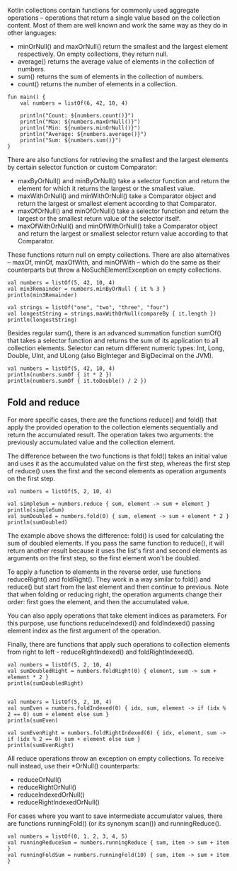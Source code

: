 Kotlin collections contain functions for commonly used aggregate operations – operations that return a single value
based on the collection content. Most of them are well known and work the same way as they do in other languages:

* minOrNull() and maxOrNull() return the smallest and the largest element respectively. On empty collections, they
  return null.
* average() returns the average value of elements in the collection of numbers.
* sum() returns the sum of elements in the collection of numbers.
* count() returns the number of elements in a collection.

```
fun main() {
    val numbers = listOf(6, 42, 10, 4)

    println("Count: ${numbers.count()}")
    println("Max: ${numbers.maxOrNull()}")
    println("Min: ${numbers.minOrNull()}")
    println("Average: ${numbers.average()}")
    println("Sum: ${numbers.sum()}")
}
```

There are also functions for retrieving the smallest and the largest elements by certain selector function or custom
Comparator:

* maxByOrNull() and minByOrNull() take a selector function and return the element for which it returns the largest or
  the smallest value.
* maxWithOrNull() and minWithOrNull() take a Comparator object and return the largest or smallest element according to
  that Comparator.
* maxOfOrNull() and minOfOrNull() take a selector function and return the largest or the smallest return value of the
  selector itself.
* maxOfWithOrNull() and minOfWithOrNull() take a Comparator object and return the largest or smallest selector return
  value according to that Comparator.

These functions return null on empty collections. There are also alternatives – maxOf, minOf, maxOfWith, and minOfWith –
which do the same as their counterparts but throw a NoSuchElementException on empty collections.

```
val numbers = listOf(5, 42, 10, 4)
val min3Remainder = numbers.minByOrNull { it % 3 }
println(min3Remainder)

val strings = listOf("one", "two", "three", "four")
val longestString = strings.maxWithOrNull(compareBy { it.length })
println(longestString)
```

Besides regular sum(), there is an advanced summation function sumOf() that takes a selector function and returns the
sum of its application to all collection elements. Selector can return different numeric types: Int, Long, Double, UInt,
and ULong (also BigInteger and BigDecimal on the JVM).

```
val numbers = listOf(5, 42, 10, 4)
println(numbers.sumOf { it * 2 })
println(numbers.sumOf { it.toDouble() / 2 })
```

## Fold and reduce

For more specific cases, there are the functions reduce() and fold() that apply the provided operation to the collection
elements sequentially and return the accumulated result. The operation takes two arguments: the previously accumulated
value and the collection element.

The difference between the two functions is that fold() takes an initial value and uses it as the accumulated value on
the first step, whereas the first step of reduce() uses the first and the second elements as operation arguments on the
first step.

```
val numbers = listOf(5, 2, 10, 4)

val simpleSum = numbers.reduce { sum, element -> sum + element }
println(simpleSum)
val sumDoubled = numbers.fold(0) { sum, element -> sum + element * 2 }
println(sumDoubled)
```

The example above shows the difference: fold() is used for calculating the sum of doubled elements. If you pass the same
function to reduce(), it will return another result because it uses the list's first and second elements as arguments on
the first step, so the first element won't be doubled.

To apply a function to elements in the reverse order, use functions reduceRight() and foldRight(). They work in a way
similar to fold() and reduce() but start from the last element and then continue to previous. Note that when folding or
reducing right, the operation arguments change their order: first goes the element, and then the accumulated value.

You can also apply operations that take element indices as parameters. For this purpose, use functions reduceIndexed()
and foldIndexed() passing element index as the first argument of the operation.

Finally, there are functions that apply such operations to collection elements from right to left - reduceRightIndexed()
and foldRightIndexed().

```
val numbers = listOf(5, 2, 10, 4)
val sumDoubledRight = numbers.foldRight(0) { element, sum -> sum + element * 2 }
println(sumDoubledRight)


val numbers = listOf(5, 2, 10, 4)
val sumEven = numbers.foldIndexed(0) { idx, sum, element -> if (idx % 2 == 0) sum + element else sum }
println(sumEven)

val sumEvenRight = numbers.foldRightIndexed(0) { idx, element, sum -> if (idx % 2 == 0) sum + element else sum }
println(sumEvenRight)
```

All reduce operations throw an exception on empty collections. To receive null instead, use their *OrNull()
counterparts:

* reduceOrNull()
* reduceRightOrNull()
* reduceIndexedOrNull()
* reduceRightIndexedOrNull()

For cases where you want to save intermediate accumulator values, there are functions runningFold() (or its synonym
scan()) and runningReduce().

```
val numbers = listOf(0, 1, 2, 3, 4, 5)
val runningReduceSum = numbers.runningReduce { sum, item -> sum + item }
val runningFoldSum = numbers.runningFold(10) { sum, item -> sum + item }
```

